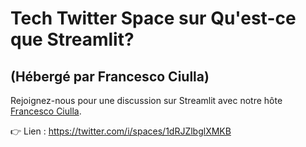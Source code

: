 # Tech Twitter Space sur Qu'est-ce que Streamlit?
## (Hébergé par Francesco Ciulla)

Rejoignez-nous pour une discussion sur Streamlit avec notre hôte [Francesco Ciulla](https://twitter.com/FrancescoCiull4).

👉 Lien : https://twitter.com/i/spaces/1dRJZlbglXMKB